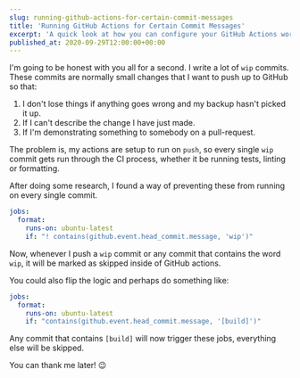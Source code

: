 ```yaml
---
slug: running-github-actions-for-certain-commit-messages
title: 'Running GitHub Actions for Certain Commit Messages'
excerpt: 'A quick look at how you can configure your GitHub Actions workflows to only run when a certain phrase is present in the commit message.'
published_at: 2020-09-29T12:00:00+00:00
---
```

I'm going to be honest with you all for a second. I write a lot of `wip` commits. These commits are normally small changes that I want to push up to GitHub so that:

1. I don't lose things if anything goes wrong and my backup hasn't picked it up.
2. If I can't describe the change I have just made.
3. If I'm demonstrating something to somebody on a pull-request.

The problem is, my actions are setup to run on `push`, so every single `wip` commit gets run through the CI process, whether it be running tests, linting or formatting.

After doing some research, I found a way of preventing these from running on every single commit.

```yml
jobs:
  format:
    runs-on: ubuntu-latest
    if: "! contains(github.event.head_commit.message, 'wip')"
```

Now, whenever I push a `wip` commit or any commit that contains the word `wip`, it will be marked as skipped inside of GitHub actions.

You could also flip the logic and perhaps do something like:

```yml
jobs:
  format:
    runs-on: ubuntu-latest
    if: "contains(github.event.head_commit.message, '[build]')"
```

Any commit that contains `[build]` will now trigger these jobs, everything else will be skipped.

You can thank me later! 😉